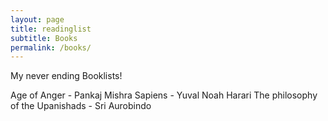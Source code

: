 ```yaml
---
layout: page
title: readinglist
subtitle: Books
permalink: /books/
---
```


My never ending Booklists!

Age of Anger - Pankaj Mishra
Sapiens - Yuval Noah Harari
The philosophy of the Upanishads - Sri Aurobindo
